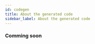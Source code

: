 ```yaml
---
id: codegen
title: About the generated code
sidebar_label: About the generated code
---
```



### Comming soon